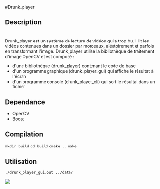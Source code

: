 #Drunk_player
## Description <h1> 

Drunk_player est un système de lecture de vidéos qui a trop bu. Il lit les vidéos contenues dans un dossier par morceaux, aléatoirement et parfois en transformant l'image. Drunk_player utilise la bibliothèque de traitement d'image OpenCV et est composé :



   * d'une bibliothèque (drunk_player) contenant le code de base
   * d'un programme graphique (drunk_player_gui) qui affiche le résultat à l'écran
   * d'un programme console (drunk_player_cli) qui sort le résultat dans un fichier


## Dependance 

   * OpenCV
   * Boost

## Compilation 
  ```mkdir build```
  ```cd build```
  ```cmake ..```
  ```make```


## Utilisation 
  ```./drunk_player_gui.out ../data/```

![](drunk_player_gui.png)


